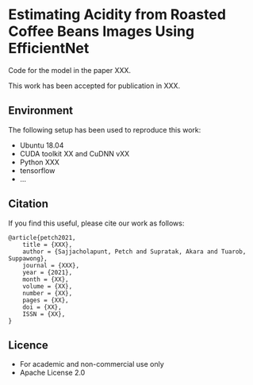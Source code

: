 # Estimating Acidity from Roasted Coffee Beans Images Using EfficientNet

Code for the model in the paper XXX.

This work has been accepted for publication in XXX.

## Environment ##

The following setup has been used to reproduce this work:

- Ubuntu 18.04
- CUDA toolkit XX and CuDNN vXX
- Python XXX
- tensorflow
- ...

## Citation
If you find this useful, please cite our work as follows:

    @article{petch2021,
        title = {XXX},
        author = {Sajjacholapunt, Petch and Supratak, Akara and Tuarob, Suppawong},
        journal = {XXX},
        year = {2021},
        month = {XX},
        volume = {XX}, 
        number = {XX}, 
        pages = {XX}, 
        doi = {XX}, 
        ISSN = {XX}, 
    }

## Licence
- For academic and non-commercial use only
- Apache License 2.0
